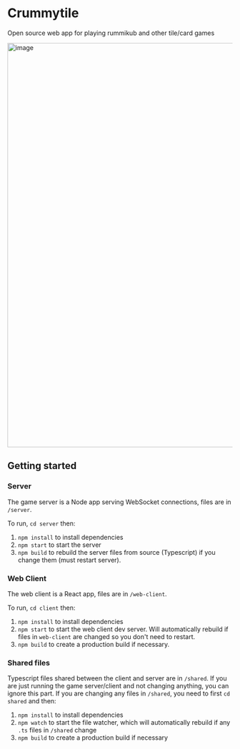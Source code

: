 # Crummytile

Open source web app for playing rummikub and other tile/card games

<img width="906" alt="image" src="https://user-images.githubusercontent.com/734221/173209224-e6a09e1b-3014-40d4-b932-712ba9e5a9cf.png">

## Getting started
### Server
The game server is a Node app serving WebSocket connections, files are in `/server`. 

To run, `cd server` then:

1. `npm install` to install dependencies
2. `npm start` to start the server
3. `npm build` to rebuild the server files from source (Typescript) if you change them (must restart server).


### Web Client
The web client is a React app, files are in `/web-client`.

To run, `cd client` then:

1. `npm install` to install dependencies
2. `npm start` to start the web client dev server. Will automatically rebuild if files in `web-client` are changed so you don't need to restart.
3. `npm build` to create a production build if necessary.

### Shared files
Typescript files shared between the client and server are in `/shared`. If you are just running the game server/client and not changing anything, you can ignore this part. If you are changing any files in `/shared`, you need to first `cd shared` and then:

1. `npm install` to install dependencies
2. `npm watch` to start the file watcher, which will automatically rebuild if any `.ts` files in `/shared` change
3. `npm build` to create a production build if necessary
